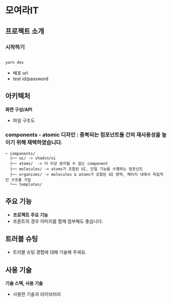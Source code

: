 # 모여라IT 
## 프로젝트 소개

### 시작하기

```bash

yarn dev

```

- 배포 url
- test id/password

## 아키텍처

**화면 구성/API**

- 파일 구조도

### components - atomic 디자인 : 중복되는 컴포넌트들 간의 재사용성을 높이기 위해 채택하였습니다. 
```
─ components/
  ├── ui/ -> shadcn/ui 
  ├── atoms/  -> 더 이상 분리될 수 없는 component
  ├── molecules/ -> atoms가 조합된 UI, 단일 기능을 수행하는 컴포넌트 
  ├── organisms/ -> molecules & atoms가 조합된 UI 영역, 페이지 내에서 독립적인 구조를 가짐
  └── templates/

```

## 주요 기능

- **프로젝트 주요 기능**
- 프론트의 경우 이미지를 함께 첨부해도 좋습니다.

## 트러블 슈팅

- 트러블 슈팅 경험에 대해 기술해 주세요.

## 사용 기술

**기술 스택, 사용 기술**

- 사용한 기술과 라이브러리
